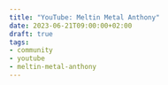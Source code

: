 ```yaml
---
title: "YouTube: Meltin Metal Anthony"
date: 2023-06-21T09:00:00+02:00
draft: true
tags:
- community
- youtube
- meltin-metal-anthony
---
```

